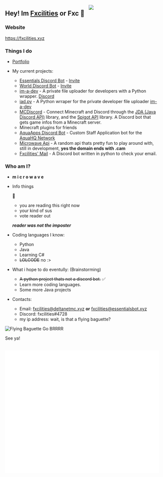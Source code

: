 <a href="https://fxcilities.xyz"><img align='right' src="https://avatars3.githubusercontent.com/u/48619853?s=460&u=539e8de61da1fa16d76edd61a9f296b5e3f7e414&v=4" width="230"></a>

## Hey! Im [Fxcilities](https://fxcilities.xyz) or Fxc 👋

### Website
https://fxcilities.xyz

### Things I do

- [Portfolio](https://fxcilities.xyz/portfolio.php)

- My current projects:
  - [Essentials Discord Bot](https://essentialsbot.xyz) - [Invite](https://essentialsbot.xyz/invite/)
  - [World Discord Bot](https://top.gg/bot/700292147311542282) - [Invite](https://discord.com/api/oauth2/authorize?client_id=700292147311542282&permissions=8&scope=bot)
  - [im-a-dev](https://im-a-dev.xyz/) - A private file uploader for developers with a Python wrapper. [Discord](https://discord.gg/r9MHCxr) 
  - [iad.py](https://fxcilities.xyz/coming_soon.php) - A Python wrraper for the private developer file uploader [im-a-dev](https://im-a-dev.xyz)
  - [MCDiscord](https://fxcilities.xyz/coming_soon.php) - Connect Minecraft and Discord through the [JDA (Java Discord API)](https://github.com/DV8FromTheWorld/JDA) library, and the [Spigot API](https://hub.spigotmc.org/javadocs/spigot/index.html) library. A Discord bot that gets game infos from a Minecraft server.
  - Minecraft plugins for friends
  - [AquaApps Discord Bot](https://github.com/AquaHQ) - Custom Staff Application bot for the [AquaHQ Network](https://aquahq.net)
  - [Microwave Api](https://api.microwave.cam) - A random api thats pretty fun to play around with, still in development, **yes the domain ends with .cam**
  - [Fxcilities' Mail](https://fxcilities.xyz/coming_soon.php) - A Discord bot written in python to check your email.


### Who am I?
- **m i c r o w a v e**
- Info things
  
  🤔
  - you are reading this right now
  - your kind of sus
  - vote reader out
  
  ***reader was not the imposter***
  
- Coding languages I know:
  - Python
  - Java
  - Learning C#
  - ~~LOLCODE~~ no :>

- What i hope to do eventully: (Brainstorming)
  - ~~A python project thats not a discord bot.~~ ✅
  - Learn more coding languages.
  - Some more Java projects
  
- Contacts:
  - Email: fxcilities@deltanetmc.xyz **or** fxcilities@essentialsbot.xyz
  - Discord: fxcilities#4728
  - my ip address: wait, is that a flying baguette?
  
  
  
                     
![Flying Baguette Go BRRRR](https://i.ibb.co/JQx3kzL/download-1.jpg)


See ya!

<div align="center">
	<br>
	<a href="https://fxcilities.xyz">
		<img src="header.svg" width="800" height="400">
	</a>
	<br>
</div>

